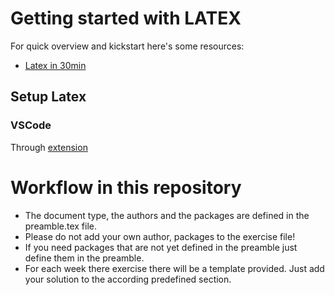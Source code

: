 # Getting started with LATEX

For quick overview and kickstart here's some resources:

- [Latex in 30min](https://www.overleaf.com/learn/latex/Learn_LaTeX_in_30_minutes)

## Setup Latex

### VSCode

Through [extension](https://github.com/James-Yu/LaTeX-Workshop/wiki)

# Workflow in this repository

- The document type, the authors and the packages are defined in the preamble.tex file.
- Please do not add your own author, packages to the exercise file!
- If you need packages that are not yet defined in the preamble just define them in the preamble.
- For each week there exercise there will be a template provided. Just add your solution to the according predefined section. 

